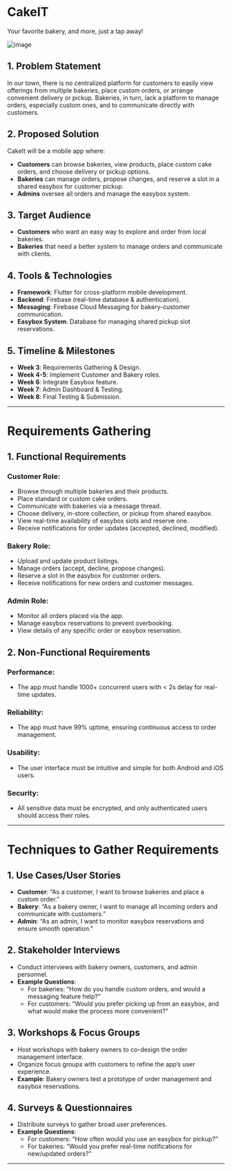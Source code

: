 # CakeIT
Your favorite bakery, and more, just a tap away!


![image](https://github.com/user-attachments/assets/b9c52f98-b5eb-471e-a5ce-310456237b65)

## 1. Problem Statement
In our town, there is no centralized platform for customers to easily view offerings from multiple bakeries, place custom orders, or arrange convenient delivery or pickup. Bakeries, in turn, lack a platform to manage orders, especially custom ones, and to communicate directly with customers.

## 2. Proposed Solution
CakeIt will be a mobile app where:
- **Customers** can browse bakeries, view products, place custom cake orders, and choose delivery or pickup options.
- **Bakeries** can manage orders, propose changes, and reserve a slot in a shared easybox for customer pickup.
- **Admins** oversee all orders and manage the easybox system.

## 3. Target Audience
- **Customers** who want an easy way to explore and order from local bakeries.
- **Bakeries** that need a better system to manage orders and communicate with clients.

## 4. Tools & Technologies
- **Framework**: Flutter for cross-platform mobile development.
- **Backend**: Firebase (real-time database & authentication).
- **Messaging**: Firebase Cloud Messaging for bakery-customer communication.
- **Easybox System**: Database for managing shared pickup slot reservations.

## 5. Timeline & Milestones
- **Week 3**: Requirements Gathering & Design.
- **Week 4-5**: Implement Customer and Bakery roles.
- **Week 6**: Integrate Easybox feature.
- **Week 7**: Admin Dashboard & Testing.
- **Week 8**: Final Testing & Submission.

---

# Requirements Gathering

## 1. Functional Requirements

### Customer Role:
- Browse through multiple bakeries and their products.
- Place standard or custom cake orders.
- Communicate with bakeries via a message thread.
- Choose delivery, in-store collection, or pickup from shared easybox.
- View real-time availability of easybox slots and reserve one.
- Receive notifications for order updates (accepted, declined, modified).

### Bakery Role:
- Upload and update product listings.
- Manage orders (accept, decline, propose changes).
- Reserve a slot in the easybox for customer orders.
- Receive notifications for new orders and customer messages.

### Admin Role:
- Monitor all orders placed via the app.
- Manage easybox reservations to prevent overbooking.
- View details of any specific order or easybox reservation.

## 2. Non-Functional Requirements

### Performance:
- The app must handle 1000+ concurrent users with < 2s delay for real-time updates.

### Reliability:
- The app must have 99% uptime, ensuring continuous access to order management.

### Usability:
- The user interface must be intuitive and simple for both Android and iOS users.

### Security:
- All sensitive data must be encrypted, and only authenticated users should access their roles.

---

# Techniques to Gather Requirements

## 1. Use Cases/User Stories
- **Customer**: “As a customer, I want to browse bakeries and place a custom order.”
- **Bakery**: “As a bakery owner, I want to manage all incoming orders and communicate with customers.”
- **Admin**: “As an admin, I want to monitor easybox reservations and ensure smooth operation.”

## 2. Stakeholder Interviews
- Conduct interviews with bakery owners, customers, and admin personnel.
- **Example Questions**:
  - For bakeries: “How do you handle custom orders, and would a messaging feature help?”
  - For customers: “Would you prefer picking up from an easybox, and what would make the process more convenient?”

## 3. Workshops & Focus Groups
- Host workshops with bakery owners to co-design the order management interface.
- Organize focus groups with customers to refine the app’s user experience.
- **Example**: Bakery owners test a prototype of order management and easybox reservations.

## 4. Surveys & Questionnaires
- Distribute surveys to gather broad user preferences.
- **Example Questions**:
  - For customers: “How often would you use an easybox for pickup?”
  - For bakeries: “Would you prefer real-time notifications for new/updated orders?”

---
